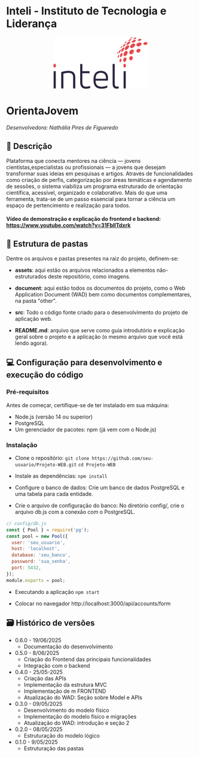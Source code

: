 # Inteli - Instituto de Tecnologia e Liderança 

<p align="center">
<a href= "https://www.inteli.edu.br/"><img src="/assets/inteli.png" alt="Inteli - Instituto de Tecnologia e Liderança" border="0" width="50%"></a>
</p>


# OrientaJovem


*Desenvolvedora: Nathália Pires de Figueredo*


## 📝 Descrição

Plataforma que conecta mentores na ciência — jovens cientístas,especialistas ou profissionais — a jovens que desejam transformar suas ideias em pesquisas e artigos. Através de funcionalidades como criação de perfis, categorização por áreas temáticas e agendamento de sessões, o sistema viabiliza um programa estruturado de orientação científica, acessível, organizado e colaborativo. Mais do que uma ferramenta, trata-se de um passo essencial para tornar a ciência um espaço de pertencimento e realização para todos.

####  Vídeo de demonstração e explicação do frontend e backend: https://www.youtube.com/watch?v=31FblITdxrk

## 📁 Estrutura de pastas

Dentre os arquivos e pastas presentes na raiz do projeto, definem-se:

- <b>assets</b>: aqui estão os arquivos relacionados a elementos não-estruturados deste repositório, como imagens.

- <b>document</b>: aqui estão todos os documentos do projeto, como o Web Application  Document (WAD) bem como documentos complementares, na pasta "other".

- <b>src</b>: Todo o código fonte criado para o desenvolvimento do projeto de aplicação web.

- <b>README.md</b>: arquivo que serve como guia introdutório e explicação geral sobre o projeto e a aplicação (o mesmo arquivo que você está lendo agora).

## 💻 Configuração para desenvolvimento e execução do código

### Pré-requisitos
Antes de começar, certifique-se de ter instalado em sua máquina:
- Node.js (versão 14 ou superior)
- PostgreSQL
- Um gerenciador de pacotes: npm (já vem com o Node.js)

### Instalação
- Clone o repositório:
`git clone https://github.com/seu-usuario/Projeto-WEB.git`
`cd Projeto-WEB`
- Instale as dependências:
`npm install`
- Configure o banco de dados:
Crie um banco de dados PostgreSQL e uma tabela para cada entidade.

- Crie o arquivo de configuração do banco:
No diretório config/, crie o arquivo db.js com a conexão com o PostgreSQL. 

```js
// config/db.js
const { Pool } = require('pg');
const pool = new Pool({
  user: 'seu_usuario',
  host: 'localhost',
  database: 'seu_banco',
  password: 'sua_senha',
  port: 5432,
});
module.exports = pool;
```

- Executando a aplicação
`npm start`

- Colocar no navegador http://localhost:3000/api/accounts/form




## 🗃 Histórico de versões
* 0.6.0 - 19/06/2025
    * Documentação do desenvolvimento
* 0.5.0 - 8/06/2025
    * Criação do Frontend das principais funcionalidades
    * Integração com o backend
* 0.4.0 - 25/05-2025
    * Criação das APIs
    * Implementação da estrutura MVC
    * Implementação de m FRONTEND
    * Atualização do WAD: Seção sobre Model e APIs
* 0.3.0 - 09/05/2025
    * Desenvolvimento do modelo físico
    * Implementação do modelo físico e migrações
    *  Atualização do WAD: introdução e seção 2
* 0.2.0 - 08/05/2025
    * Estruturação do modelo lógico
* 0.1.0 - 9/05/2025
    * Estruturação das pastas
